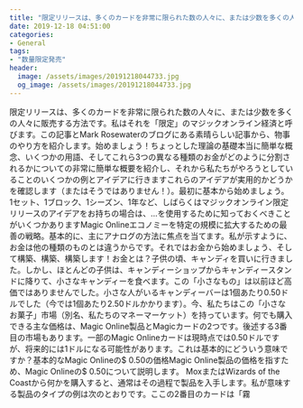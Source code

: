 ```yaml
---
title: "限定リリースは、多くのカードを非常に限られた数の人々に、または少数を多くの人々に販売する方法です。"
date: 2019-12-18 04:51:00
categories:
- General
tags:
- "数量限定発売"
header:
  image: /assets/images/20191218044733.jpg
  og_image: /assets/images/20191218044733.jpg
---
```


限定リリースは、多くのカードを非常に限られた数の人々に、または少数を多くの人々に販売する方法です。私はそれを「限定」のマジックオンライン経済と呼びます。この記事とMark Rosewaterのブログにある素晴らしい記事から、物事のやり方を紹介します。始めましょう！ちょっとした理論の基礎本当に簡単な概念、いくつかの用語、そしてこれら3つの異なる種類のお金がどのように分割されるかについての非常に簡単な概要を紹介し、それから私たちがやろうとしていることのいくつかの例とアイデアに行きますこれらのアイデアが実用的かどうかを確認します（またはそうではありません！）。最初に基本から始めましょう。 1セット、1ブロック、1シーズン、1年など、しばらくはマジックオンライン限定リリースのアイデアをお持ちの場合は、…を使用するために知っておくべきことがいくつかありますMagic Onlineエコノミーを特定の規模に拡大するための最善の戦略。基本的に、主にアナログの方法に焦点を当てます。私が示すように、お金は他の種類のものとは違うからです。それではお金から始めましょう、そして構築、構築、構築します！お金とは？子供の頃、キャンディを買いに行きました。しかし、ほとんどの子供は、キャンディーショップからキャンディースタンドに降りて、小さなキャンディーを食べます。この「小さなもの」は以前ほど高価ではありませんでした。小さな人がいるキャンディーバーは1個あたり0.50ドルでした（今では1個あたり2.50ドルかかります）。今、私たちはこの「小さなお菓子」市場（別名、私たちのマネーマーケット）を持っています。何でも購入できる主な価格は、Magic Online製品とMagicカードの2つです。後述する3番目の市場もあります。一部のMagic Onlineカードは現時点では0.50ドルですが、将来的には1ドルになる可能性があります。これは基本的にどういう意味ですか？基本的なMagic Onlineの$ 0.50の価格Magic Online製品の価格を指すため、Magic Onlineの$ 0.50について説明します。 MoxまたはWizards of the Coastから何かを購入すると、通常はその過程で製品を入手します。私が意味する製品のタイプの例は次のとおりです。ここの2番目のカードは「霧
